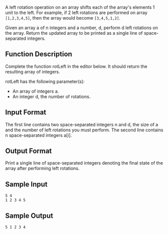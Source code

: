 A left rotation operation on an array shifts each of the array's elements 1 unit to the left. For example, if 2 left rotations are performed on array `[1,2,3,4,5]`, then the array would become `[3,4,5,1,2]`.

Given an array a of n integers and a number, d, perform d left rotations on the array. Return the updated array to be printed as a single line of space-separated integers.

## Function Description

Complete the function rotLeft in the editor below. It should return the resulting array of integers.

rotLeft has the following parameter(s):

- An array of integers a.
- An integer d, the number of rotations.

## Input Format

The first line contains two space-separated integers n and d, the size of a and the number of left rotations you must perform.
The second line contains n space-separated integers a[i].

## Output Format

Print a single line of  space-separated integers denoting the final state of the array after performing  left rotations.

## Sample Input
```
5 4
1 2 3 4 5
```
## Sample Output
```
5 1 2 3 4
```